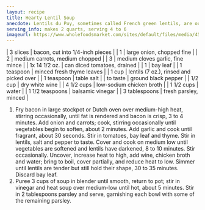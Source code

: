 ```yaml
---
layout: recipe
title: Hearty Lentil Soup
anecdote: Lentils du Puy, sometimes called French green lentils, are our first choice for this recipe, but brown, black, or regular green lentils are fine. Cooking times will vary depending on the type of lentils. Carefully sort through lentils to remove small stones and dirt.
serving_info: makes 2 quarts, serving 4 to 6
imageurl: https://www.wholefoodsmarket.com/sites/default/files/media/455.jpg
---
```

<!-- Ingredients -->

| 3 slices | bacon, cut into 1/4-inch pieces |
| 1 | large onion, chopped fine |
| 2 | medium carrots, medium chopped |
| 3 | medium cloves garlic, fine mince |
| 1x 14 1/2 oz. | can diced tomatoes, drained |
| 1 | bay leaf |
| 1 teaspoon | minced fresh thyme leaves |
| 1 cup | lentils (7 oz.), rinsed and picked over |
| 1 teaspoon | table salt |
| to taste | ground black pepper |
| 1/2 cup | dry white wine |
| 4 1/2 cups | low-sodium chicken broth |
| 1 1/2 cups | water |
| 1 1/2 teaspoons | balsamic vinegar |
| 3 tablespoons | fresh parsley, minced |

<!-- split -->
<!-- Steps -->
1. Fry bacon in large stockpot or Dutch oven over medium-high heat, stirring occasionally, until fat is rendered and bacon is crisp, 3 to 4 minutes. Add onion and carrots; cook, stirring occasionally until vegetables begin to soften, about 2 minutes. Add garlic and cook until fragrant, about 30 seconds. Stir in tomatoes, bay leaf and thyme. Stir in lentils, salt and pepper to taste. Cover and cook on medium low until vegetables are softened and lentils have darkened, 8 to 10 minutes. Stir occasionally. Uncover, increase heat to high, add wine, chicken broth and water; bring to boil, cover partially, and reduce heat to low. Simmer until lentils are tender but still hold their shape, 30 to 35 minutes. Discard bay leaf.
2. Puree 3 cups of soup in blender until smooth, return to pot; stir in vinegar and heat soup over medium-low until hot, about 5 minutes. Stir in 2 tablespoons parsley and serve, garnishing each bowl with some of the remaining parsley.
